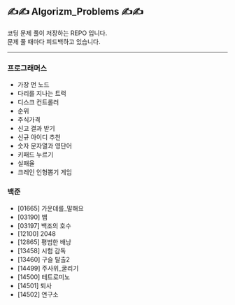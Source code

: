 ## ✍✍ Algorizm_Problems ✍✍
코딩 문제 풀이 저장하는 REPO 입니다.  
문제 풀 때마다 피드백하고 있습니다.  


***
### 프로그래머스
- 가장 먼 노드  
- 다리를 지나는 트럭  
- 디스크 컨트롤러 
- 순위 
- 주식가격  
- 신고 결과 받기
- 신규 아이디 추천
- 숫자 문자열과 영단어
- 키패드 누르기
- 실패율
- 크레인 인형뽑기 게임


### 백준
- [01665] 가운데를_말해요
- [03190] 뱀
- [03197] 백조의 호수
- [12100] 2048  
- [12865] 평범한 배낭  
- [13458] 시험 감독
- [13460] 구슬 탈출2  
- [14499] 주사위_굴리기
- [14500] 테트로미노
- [14501] 퇴사
- [14502] 연구소